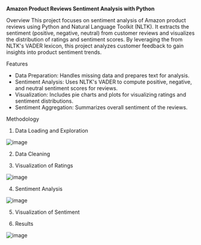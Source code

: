**Amazon Product Reviews Sentiment Analysis with Python**

Overview
This project focuses on sentiment analysis of Amazon product reviews using Python and Natural Language Toolkit (NLTK). It extracts the sentiment (positive, negative, neutral) from customer reviews and visualizes the distribution of ratings and sentiment scores. By leveraging the  from NLTK's VADER lexicon, this project analyzes customer feedback to gain insights into product sentiment trends.

Features
- Data Preparation: Handles missing data and prepares text for analysis.
- Sentiment Analysis: Uses NLTK's VADER to compute positive, negative, and neutral sentiment scores for reviews.
- Visualization: Includes pie charts and plots for visualizing ratings and sentiment distributions.
- Sentiment Aggregation: Summarizes overall sentiment of the reviews.

Methodology
1. Data Loading and Exploration

![image](https://github.com/user-attachments/assets/79ec5775-bf4d-48ea-845b-37b59b0481f9)

2. Data Cleaning

3. Visualization of Ratings

![image](https://github.com/user-attachments/assets/bd2451f2-0af8-46cb-b3c3-413969b6799c)

4. Sentiment Analysis

![image](https://github.com/user-attachments/assets/2af1968a-8881-4ad3-b6af-2d71f2cf06c4)

5. Visualization of Sentiment

6. Results

![image](https://github.com/user-attachments/assets/3937792c-1e33-4c60-8858-4f1dc5444e6d)

